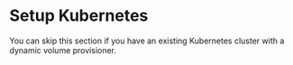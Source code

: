 # Setup Kubernetes

You can skip this section if you have an existing Kubernetes cluster with a dynamic volume provisioner.

